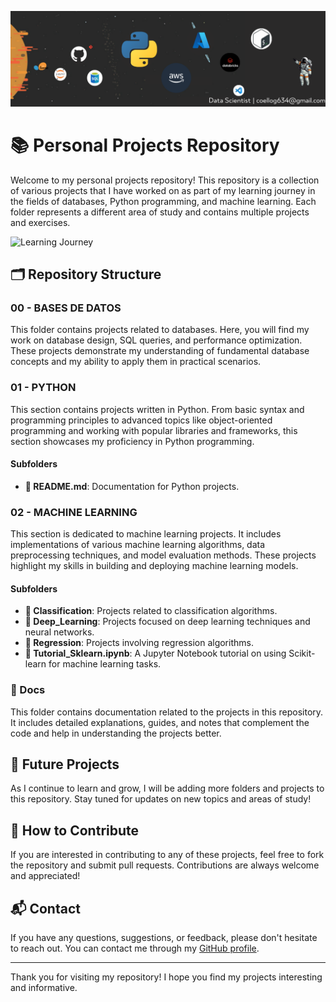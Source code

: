 
<p align=center><img src=Docs/Banner-1.png></p>

# 📚 Personal Projects Repository

Welcome to my personal projects repository! This repository is a collection of various projects that I have worked on as part of my learning journey in the fields of databases, Python programming, and machine learning. Each folder represents a different area of study and contains multiple projects and exercises.

![Learning Journey](https://via.placeholder.com/800x200.png?text=Learning+Journey)

## 🗂 Repository Structure

### 00 - BASES DE DATOS
This folder contains projects related to databases. Here, you will find my work on database design, SQL queries, and performance optimization. These projects demonstrate my understanding of fundamental database concepts and my ability to apply them in practical scenarios.

### 01 - PYTHON
This section contains projects written in Python. From basic syntax and programming principles to advanced topics like object-oriented programming and working with popular libraries and frameworks, this section showcases my proficiency in Python programming.

#### Subfolders
- **📄 README.md**: Documentation for Python projects.

### 02 - MACHINE LEARNING
This section is dedicated to machine learning projects. It includes implementations of various machine learning algorithms, data preprocessing techniques, and model evaluation methods. These projects highlight my skills in building and deploying machine learning models.

#### Subfolders
- **📁 Classification**: Projects related to classification algorithms.
- **📁 Deep_Learning**: Projects focused on deep learning techniques and neural networks.
- **📁 Regression**: Projects involving regression algorithms.
- **📄 Tutorial_Sklearn.ipynb**: A Jupyter Notebook tutorial on using Scikit-learn for machine learning tasks.

### 📄 Docs
This folder contains documentation related to the projects in this repository. It includes detailed explanations, guides, and notes that complement the code and help in understanding the projects better.

## 🚀 Future Projects
As I continue to learn and grow, I will be adding more folders and projects to this repository. Stay tuned for updates on new topics and areas of study!

## 🤝 How to Contribute
If you are interested in contributing to any of these projects, feel free to fork the repository and submit pull requests. Contributions are always welcome and appreciated!

## 📬 Contact
If you have any questions, suggestions, or feedback, please don't hesitate to reach out. You can contact me through my [GitHub profile](https://github.com/Gustavocoello).

---

Thank you for visiting my repository! I hope you find my projects interesting and informative.